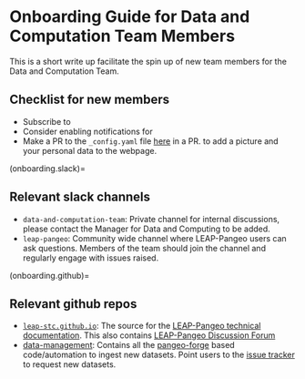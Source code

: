 # Onboarding Guide for Data and Computation Team Members

This is a short write up facilitate the spin up of new team members for the Data and Computation Team.

## Checklist for new members
- Subscribe to [](onboarding.slack)
- Consider enabling notifications for [](onboarding.github)
- Make a PR to the `_config.yaml` file [here](https://github.com/leap-stc/leap-stc.github.io/blob/fd69890ffc2f1871968e39b1c460370a0b3f98b3/book/_config.yml#L40-L51) in a PR. to add a picture and your personal data to the webpage.

(onboarding.slack)=
## Relevant slack channels
- `data-and-computation-team`: Private channel for internal discussions, please contact the Manager for Data and Computing to be added.
- `leap-pangeo`: Community wide channel where LEAP-Pangeo users can ask questions. Members of the team should join the channel and regularly engage with issues raised.

(onboarding.github)=
## Relevant github repos
- [`leap-stc.github.io`](https://github.com/leap-stc/leap-stc.github.io): The source for the [LEAP-Pangeo technical documentation](https://leap-stc.github.io/intro.html). This also contains [LEAP-Pangeo Discussion Forum](https://github.com/leap-stc/leap-stc.github.io/discussions)
- [data-management](https://github.com/leap-stc/data-management): Contains all the [pangeo-forge](https://pangeo-forge.readthedocs.io/en/latest/) based code/automation to ingest new datasets. Point users to the [issue tracker](https://github.com/leap-stc/data-management/issues/new/choose) to request new datasets.
